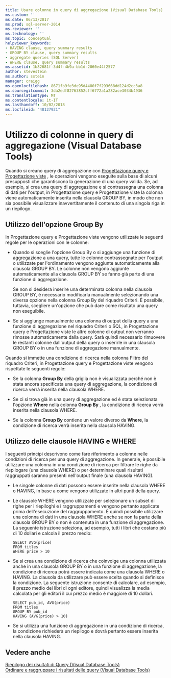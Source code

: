 ```yaml
---
title: Usare colonne in query di aggregazione (Visual Database Tools) | Microsoft Docs
ms.custom: ''
ms.date: 06/13/2017
ms.prod: sql-server-2014
ms.reviewer: ''
ms.technology: ''
ms.topic: conceptual
helpviewer_keywords:
- HAVING clause, query summary results
- GROUP BY clause, query summary results
- aggregate queries [SQL Server]
- WHERE clause, query summary results
ms.assetid: 1b82681f-3d4f-4b9a-bb1d-2060e44f2577
author: stevestein
ms.author: sstein
manager: craigg
ms.openlocfilehash: 8671fb9fe3de95d4480f7f293668dd124d2cc3a8
ms.sourcegitcommit: 3da2edf82763852cff6772a1a282ace3034b4936
ms.translationtype: MT
ms.contentlocale: it-IT
ms.lasthandoff: 10/02/2018
ms.locfileid: "48127921"
---
```

# <a name="work-with-columns-in-aggregate-queries-visual-database-tools"></a>Utilizzo di colonne in query di aggregazione (Visual Database Tools)
  Quando si creano query di aggregazione con [Progettazione query e Progettazione viste](visual-database-tools.md) , le operazioni vengono eseguite sulla base di alcuni presupposti che garantiscono la generazione di una query valida. Se, ad esempio, si crea una query di aggregazione e si contrassegna una colonna di dati per l'output, in Progettazione query e Progettazione viste la colonna viene automaticamente inserita nella clausola GROUP BY, in modo che non sia possibile visualizzare inavvertitamente il contenuto di una singola riga in un riepilogo.  
  
## <a name="using-group-by"></a>Utilizzo dell'opzione Group By  
 In Progettazione query e Progettazione viste vengono utilizzate le seguenti regole per le operazioni con le colonne:  
  
-   Quando si sceglie l'opzione Group By o si aggiunge una funzione di aggregazione a una query, tutte le colonne contrassegnate per l'output o utilizzate per l'ordinamento vengono aggiunte automaticamente alla clausola GROUP BY. Le colonne non vengono aggiunte automaticamente alla clausola GROUP BY se fanno già parte di una funzione di aggregazione.  
  
     Se non si desidera inserire una determinata colonna nella clausola GROUP BY, è necessario modificarla manualmente selezionando una diversa opzione nella colonna Group By del riquadro Criteri. È possibile, tuttavia, scegliere un'opzione che può dare come risultato una query non eseguibile.  
  
-   Se si aggiunge manualmente una colonna di output della query a una funzione di aggregazione nel riquadro Criteri o SQL, in Progettazione query e Progettazione viste le altre colonne di output non verranno rimosse automaticamente dalla query. Sarà quindi necessario rimuovere le restanti colonne dall'output della query o inserirle in una clausola GROUP BY o in una funzione di aggregazione manualmente.  
  
 Quando si immette una condizione di ricerca nella colonna Filtro del riquadro Criteri, in Progettazione query e Progettazione viste vengono rispettate le seguenti regole:  
  
-   Se la colonna **Group By** della griglia non è visualizzata perché non è stata ancora specificata una query di aggregazione, la condizione di ricerca verrà inserita nella clausola WHERE.  
  
-   Se ci si trova già in una query di aggregazione ed è stata selezionata l'opzione **Where** nella colonna **Group By** , la condizione di ricerca verrà inserita nella clausola WHERE.  
  
-   Se la colonna **Group By** contiene un valore diverso da **Where**, la condizione di ricerca verrà inserita nella clausola HAVING.  
  
## <a name="using-the-having-and-where-clauses"></a>Utilizzo delle clausole HAVING e WHERE  
 I seguenti principi descrivono come fare riferimento a colonne nelle condizioni di ricerca per una query di aggregazione. In generale, è possibile utilizzare una colonna in una condizione di ricerca per filtrare le righe da riepilogare (una clausola WHERE) o per determinare quali risultati raggruppati saranno presenti nell'output finale (una clausola HAVING).  
  
-   Le singole colonne di dati possono essere inserite nella clausola WHERE o HAVING, in base a come vengono utilizzate in altri punti della query.  
  
-   Le clausole WHERE vengono utilizzate per selezionare un subset di righe per i riepiloghi e i raggruppamenti e vengono pertanto applicate prima dell'esecuzione del raggruppamento. È quindi possibile utilizzare una colonna di dati in una clausola WHERE anche se non fa parte della clausola GROUP BY o non è contenuta in una funzione di aggregazione. La seguente istruzione seleziona, ad esempio, tutti i libri che costano più di 10 dollari e calcola il prezzo medio:  
  
    ```  
    SELECT AVG(price)  
    FROM titles  
    WHERE price > 10  
    ```  
  
-   Se si crea una condizione di ricerca che coinvolge una colonna utilizzata anche in una clausola GROUP BY o in una funzione di aggregazione, la condizione di ricerca potrà essere indicata come una clausola WHERE o HAVING. La clausola da utilizzare può essere scelta quando si definisce la condizione. La seguente istruzione consente di calcolare, ad esempio, il prezzo medio dei libri di ogni editore, quindi visualizza la media calcolata per gli editori il cui prezzo medio è maggiore di 10 dollari.  
  
    ```  
    SELECT pub_id, AVG(price)  
    FROM titles  
    GROUP BY pub_id  
    HAVING (AVG(price) > 10)  
    ```  
  
-   Se si utilizza una funzione di aggregazione in una condizione di ricerca, la condizione richiederà un riepilogo e dovrà pertanto essere inserita nella clausola HAVING.  
  
## <a name="see-also"></a>Vedere anche  
 [Riepilogo dei risultati di Query &#40;Visual Database Tools&#41;](summarize-query-results-visual-database-tools.md)   
 [Ordinare e raggruppare i risultati delle query &#40;Visual Database Tools&#41;](sort-and-group-query-results-visual-database-tools.md)  
  
  
